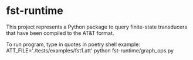 # fst-runtime

This project represents a Python package to query finite-state transducers that have been compiled to the AT&T format.

To run program, type in quotes in poetry shell 
example: ATT_FILE='./tests/examples/fst1.att' python fst-runtime/graph_ops.py

